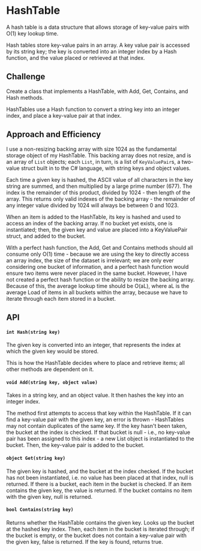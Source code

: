 # HashTable

A hash table is a data structure that allows storage of key-value pairs with O(1) key lookup time.

Hash tables store key-value pairs in an array. A key value pair is accessed by its string key; the key is converted into an integer index by a Hash function, and the value placed or retrieved at that index.


## Challenge
Create a class that implements a HashTable, with Add, Get, Contains, and Hash methods.

HashTables use a Hash function to convert a string key into an integer index, and place a key-value pair at that index.

## Approach and Efficiency
I use a non-resizing backing array with size 1024 as the fundamental storage object of my HashTable. This backing array does not resize, and is an array of `List` objects; each `List`, in turn, is a list of `KeyValuePair`s, a two-value struct built in to the C# language, with string keys and object values.

Each time a given key is hashed, the ASCII value of all characters in the key string are summed, and then multiplied by a large prime number (677).
The index is the remainder of this product, divided by 1024 - then length of the array. This returns only valid indexes of the backing array - the remainder of any integer value divided by 1024 will always be between 0 and 1023.

When an item is added to the HashTable, its key is hashed and used to access an index of the backing array. If no bucket yet exists, one is instantiated; then, the given key and value are placed into a KeyValuePair struct, and added to the bucket.

With a perfect hash function, the Add, Get and Contains methods should all consume only O(1) time - because we are using the key to directly access an array index, the size of the dataset is irrelevant; we are only ever considering one bucket of information, and a perfect hash function would ensure two items were never placed in the same bucket.
However, I have not created a perfect hash function or the ability to resize the backing array. Because of this, the average lookup time should be O(aL), where aL is the average Load of items in all buckets within the array, because we have to iterate through each item stored in a bucket. 
## API
#### `int Hash(string key)`
The given key is converted into an integer, that represents the index at which the given key would be stored.

This is how the HashTable decides where to place and retrieve items; all other methods are dependent on it.

#### `void Add(string key, object value)`
Takes in a string key, and an object value. It then hashes the key into an integer index.

The method first attempts to access that key within the HashTable. 
If it can find a key-value pair with the given key, an error is thrown - HashTables may not contain duplicates of the same key.
If the key hasn't been taken, the bucket at the index is checked. 
If that bucket is null - i.e., no key-value pair has been assigned to this index - a new List object is instantiated to the bucket.
Then, the key-value pair is added to the bucket.

#### `object Get(string key)`
The given key is hashed, and the bucket at the index checked. 
If the bucket has not been instantiated, i.e. no value has been placed at that index, null is returned.
If there is a bucket, each item in the bucket is checked. If an item contains the given key, the value is returned.
If the bucket contains no item with the given key, null is returned.

#### `bool Contains(string key)`
Returns whether the HashTable contains the given key.
Looks up the bucket at the hashed key index. Then, each item in the bucket is iterated through; if the bucket is empty, or the bucket does not contain a key-value pair with the given key, false is returned. If the key is found, returns true.
